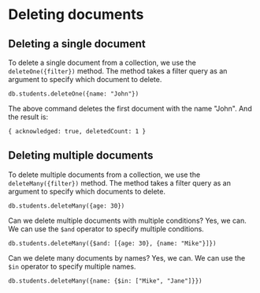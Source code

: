 # Deleting documents

## Deleting a single document
To delete a single document from a collection, we use the `deleteOne({filter})` method. The method takes a filter query as an argument to specify which document to delete.

````
db.students.deleteOne({name: "John"})
````
The above command deletes the first document with the name "John". And the result is:
````
{ acknowledged: true, deletedCount: 1 }
````

## Deleting multiple documents
To delete multiple documents from a collection, we use the `deleteMany({filter})` method. The method takes a filter query as an argument to specify which documents to delete.

````
db.students.deleteMany({age: 30})
````

Can we delete multiple documents with multiple conditions? Yes, we can. 
We can use the `$and` operator to specify multiple conditions.

````
db.students.deleteMany({$and: [{age: 30}, {name: "Mike"}]})
````

Can we delete many documents by names? Yes, we can.
We can use the `$in` operator to specify multiple names.

````
db.students.deleteMany({name: {$in: ["Mike", "Jane"]}})
````